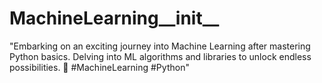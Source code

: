# MachineLearning__init__
"Embarking on an exciting journey into Machine Learning after mastering Python basics. Delving into ML algorithms and libraries to unlock endless possibilities. 🚀 #MachineLearning #Python"
